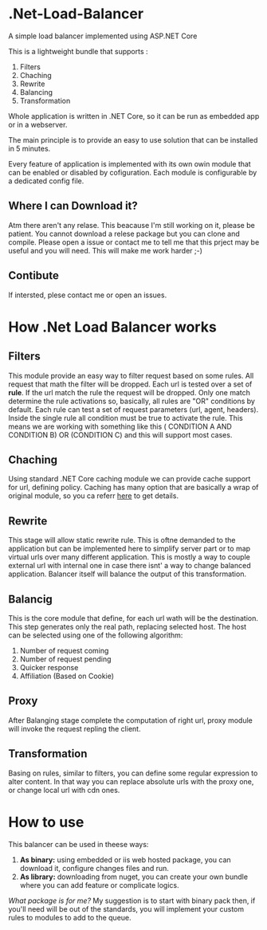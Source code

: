 # .Net-Load-Balancer
A simple load balancer implemented using ASP.NET Core

This is a lightweight bundle that supports :

1. Filters
2. Chaching
3. Rewrite
4. Balancing
5. Transformation

Whole application is written in .NET Core, so it can be run as embedded app or in a webserver.

The main principle is to provide an easy to use solution that can be installed in 5 minutes.

Every feature of application is implemented with its own owin module that can be enabled or disabled by cofiguration.
Each module is configurable by a dedicated config file.



## Where I can Download it?
Atm there aren't any relase. This beacause I'm still working on it, please be patient. You cannot download a relese package but you can clone and compile. Please open a issue or contact me to tell me that this prject may be useful and you will need. This will make me work harder ;-)

## Contibute
If intersted, plese contact me or open an issues. 

# How .Net Load Balancer works

## Filters
This module provide an easy way to filter request based on some rules. All request that math the filter will be dropped. Each url is tested over a set of **rule**. If the url match the rule the request will be dropped. Only one match determine the rule activations so, basically, all rules are "OR" conditions by default. Each rule can test a set of request parameters (url, agent, headers). Inside the single rule all condition must be true to activate the rule. This means we are working with something like this ( CONDITION A AND CONDITION B) OR (CONDITION C) and this will support most cases.

## Chaching
Using standard .NET Core caching module we can provide cache support for url, defining policy. Caching has many option that are basically a wrap of original module, so you ca referr [here](https://docs.microsoft.com/en-us/aspnet/core/performance/caching/middleware?tabs=aspnetcore2x) to get details.

## Rewrite
This stage will allow static rewrite rule. This is oftne demanded to the application but can be implemented here to simplify server part or to map virtual urls over many different application. This is mostly a way to couple external url with internal one in case there isnt' a way to change balanced application. Balancer itself will balance the output of this transformation.


## Balancig 
This is the core module that define, for each url wath will be the destination. This step generates only the real path, replacing selected host. The host can be selected using one of the following algorithm:

  1. Number of request coming
  2. Number of request pending
  3. Quicker response
  4. Affiliation (Based on Cookie)

## Proxy
After Balanging stage complete the computation of right url, proxy module will invoke the request repling the client.

## Transformation
Basing on rules, similar to filters, you can define some regular expression to alter content. In that way you can replace absolute urls with the proxy one, or change local url with cdn ones.


# How to use
This balancer can be used in theese ways:

   1. **As binary:** using embedded or iis web hosted package, you can download it, configure changes files and run.
   2. **As library:** downloading from nuget, you can create your own bundle where you can add feature or complicate logics.

*What package is for me?* My suggestion is to start with binary pack then, if you'll need will be out of the standards, you will implement your custom rules to modules to add to the queue.


